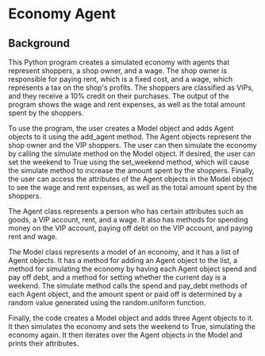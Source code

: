 # Economy Agent

## Background

This Python program creates a simulated economy with agents that represent shoppers, a shop owner, and a wage. The shop owner is responsible for paying rent, which is a fixed cost, and a wage, which represents a tax on the shop's profits. The shoppers are classified as VIPs, and they receive a 10% credit on their purchases. The output of the program shows the wage and rent expenses, as well as the total amount spent by the shoppers.

To use the program, the user creates a Model object and adds Agent objects to it using the add_agent method. The Agent objects represent the shop owner and the VIP shoppers. The user can then simulate the economy by calling the simulate method on the Model object. If desired, the user can set the weekend to True using the set_weekend method, which will cause the simulate method to increase the amount spent by the shoppers. Finally, the user can access the attributes of the Agent objects in the Model object to see the wage and rent expenses, as well as the total amount spent by the shoppers.

 The Agent class represents a person who has certain attributes such as goods, a VIP account, rent, and a wage. It also has methods for spending money on the VIP account, paying off debt on the VIP account, and paying rent and wage.

The Model class represents a model of an economy, and it has a list of Agent objects. It has a method for adding an Agent object to the list, a method for simulating the economy by having each Agent object spend and pay off debt, and a method for setting whether the current day is a weekend. The simulate method calls the spend and pay_debt methods of each Agent object, and the amount spent or paid off is determined by a random value generated using the random.uniform function.

Finally, the code creates a Model object and adds three Agent objects to it. It then simulates the economy and sets the weekend to True, simulating the economy again. It then iterates over the Agent objects in the Model and prints their attributes.
